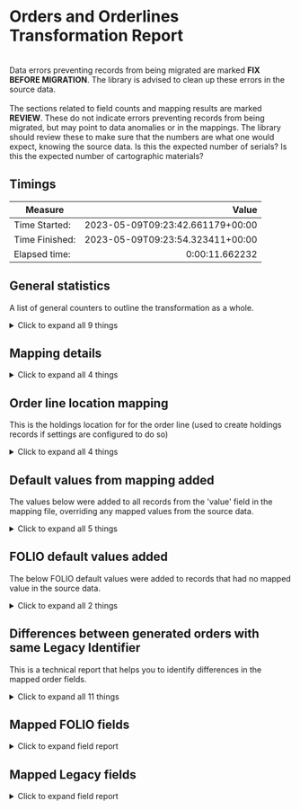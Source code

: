 # Orders and Orderlines Transformation Report   
<br/>Data errors preventing records from being migrated are marked **FIX BEFORE MIGRATION**. The library is advised to clean up these errors in the source data.<br/><br/> The sections related to field counts and mapping results are marked **REVIEW**. These do not indicate errors preventing records from being migrated, but may point to data anomalies or in the mappings. The library should review these to make sure that the numbers are what one would expect, knowing the source data. Is this the expected number of serials? Is this the expected number of cartographic materials?
## Timings   
   
Measure | Value   
--- | ---:   
Time Started: | 2023-05-09T09:23:42.661179+00:00   
Time Finished: | 2023-05-09T09:23:54.323411+00:00   
Elapsed time: | 0:00:11.662232   
   
## General statistics    
A list of general counters to outline the transformation as a whole.    
<details><summary>Click to expand all 9 things</summary>     
   
Measure | Count   
--- | ---:   
Bib id not found in list over migrated bibs. | 24   
Empty rows in sierra_orders_with_blanket_orders.tsv | 0   
Notes without content that were discarded. Set some default value if you only intend to set the note title | 8   
Number of files processed | 1   
Orders written to disk | 4   
PO-lines merged into one PO | 3   
Successfully matched Vendor against code | 8   
Total rows in sierra_orders_with_blanket_orders.tsv | 8   
</details>   
   
## Mapping details    
    
<details><summary>Click to expand all 4 things</summary>     
   
Measure | Count   
--- | ---:   
Replaced b in FORM with Physical Resource | 24   
Replaced p in ORD TYPE with Ongoing | 3   
Replaced s in ORD TYPE with One-Time | 5   
</details>   
   
## Order line location mapping    
This is the holdings location for for the order line (used to create holdings records if settings are configured to do so)    
<details><summary>Click to expand all 4 things</summary>     
   
Measure | Count   
--- | ---:   
Unmapped (Default value was set) -- cjos  -> migration | 6   
Unmapped (Default value was set) -- maos  -> migration | 6   
Unmapped (Default value was set) -- masl  -> migration | 12   
</details>   
   
## Default values from mapping added    
The values below were added to all records from the 'value' field in the mapping file, overriding any mapped values from the source data.    
<details><summary>Click to expand all 5 things</summary>     
   
Measure | Count   
--- | ---:   
A migrated note added to notes[0].title | 8   
API added to compositePoLines[0].source | 24   
f5bba0d2-7732-4687-8311-a2cb0eaa12e5 added to notes[0].typeId | 8   
orders added to notes[0].domain | 8   
</details>   
   
## FOLIO default values added    
The below FOLIO default values were added to records that had no mapped value in the source data.    
<details><summary>Click to expand all 2 things</summary>     
   
Measure | Count   
--- | ---:   
 added to notes[0].content | 8   
</details>   
   
## Differences between generated orders with same Legacy Identifier    
This is a technical report that helps you to identify differences in the mapped order fields.     
<details><summary>Click to expand all 11 things</summary>     
   
Measure | Count   
--- | ---:   
root['compositePoLines'][0]['cost']['currency'] | 1   
root['compositePoLines'][0]['cost']['poLineEstimatedPrice'] | 3   
root['compositePoLines'][0]['cost']['quantityPhysical'] | 1   
root['compositePoLines'][0]['id'] | 3   
root['compositePoLines'][0]['instanceId'] | 3   
root['compositePoLines'][0]['locations'][0]['quantity'] | 1   
root['compositePoLines'][0]['titleOrPackage'] | 3   
root['compositePoLines'][1] | 1   
root['metadata']['createdDate'] | 3   
root['metadata']['updatedDate'] | 3   
</details>   

## Mapped FOLIO fields
<details><summary>Click to expand field report</summary>     

FOLIO Field | Mapped | Unmapped  
--- | --- | ---:  
</details>   

## Mapped Legacy fields
<details><summary>Click to expand field report</summary>     

Legacy Field | Present | Mapped | Unmapped  
--- | --- | --- | ---:  
BLANKET PO | 32 (400.0%) | 32 (400%) | 0  
COPIES | 24 (300.0%) | 24 (300%) | 0  
FORM | 24 (300.0%) | 24 (300%) | 0  
LOCATION | 24 (300.0%) | 24 (300%) | 0  
ORD TYPE | 32 (400.0%) | 32 (400%) | 0  
RECORD #(BIBLIO) | 24 (300.0%) | 24 (300%) | 0  
TITLE | 24 (300.0%) | 24 (300%) | 0  
VENDOR | 8 (100.0%) | 8 (100%) | 0  
</details>   
